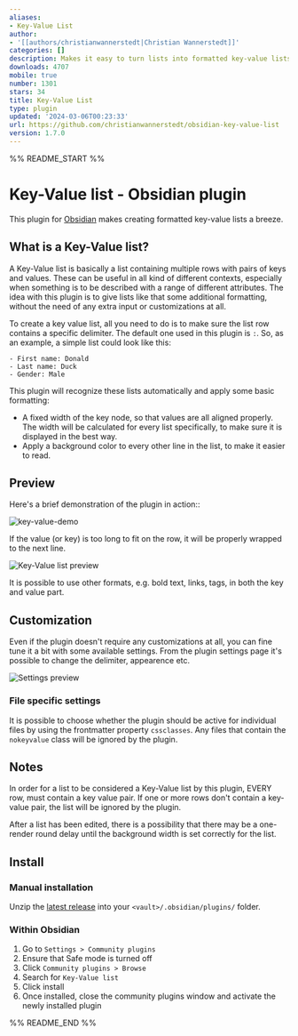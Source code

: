 ```yaml
---
aliases:
- Key-Value List
author:
- '[[authors/christianwannerstedt|Christian Wannerstedt]]'
categories: []
description: Makes it easy to turn lists into formatted key-value lists.
downloads: 4707
mobile: true
number: 1301
stars: 34
title: Key-Value List
type: plugin
updated: '2024-03-06T00:23:33'
url: https://github.com/christianwannerstedt/obsidian-key-value-list
version: 1.7.0
---
```


%% README_START %%

# Key-Value list - Obsidian plugin

This plugin for [Obsidian](https://obsidian.md/) makes creating formatted key-value lists a breeze.

## What is a Key-Value list?
A Key-Value list is basically a list containing multiple rows with pairs of keys and values. These can be useful in all kind of different contexts, especially when something is to be described with a range of different attributes. The idea with this plugin is to give lists like that some additional formatting, without the need of any extra input or customizations at all. 

To create a key value list, all you need to do is to make sure the list row contains a specific delimiter. The default one used in this plugin is `:`. So, as an example, a simple list could look like this:
```
- First name: Donald
- Last name: Duck
- Gender: Male
```

This plugin will recognize these lists automatically and apply some basic formatting:
- A fixed width of the key node, so that values are all aligned properly. The width will be calculated for every list specifically, to make sure it is displayed in the best way.
- Apply a background color to every other line in the list, to make it easier to read.

## Preview
Here's a brief demonstration of the plugin in action::

![key-value-demo](https://github.com/christianwannerstedt/obsidian-key-value-list/assets/25314/8387c00d-8f36-41a0-aa2c-13d8be55cbc1)

If the value (or key) is too long to fit on the row, it will be properly wrapped to the next line. 

![Key-Value list preview](https://github.com/christianwannerstedt/obsidian-key-value-list/assets/25314/b6de6c3a-15ad-43b8-9c43-99c5039cd8d3)

It is possible to use other formats, e.g. bold text, links, tags, in both the key and value part.

## Customization
Even if the plugin doesn't require any customizations at all, you can fine tune it a bit with some available settings. From the plugin settings page it's possible to change the delimiter, appearence etc.

![Settings preview](https://github.com/christianwannerstedt/obsidian-key-value-list/assets/25314/acf39c55-9471-4e71-97ac-99e14eea36d0)

### File specific settings
It is possible to choose whether the plugin should be active for individual files by using the frontmatter property `cssclasses`. Any files that contain the `nokeyvalue` class will be ignored by the plugin.

## Notes
In order for a list to be considered a Key-Value list by this plugin, EVERY row, must contain a key value pair. If one or more rows don't contain a key-value pair, the list will be ignored by the plugin.

After a list has been edited, there is a possibility that there may be a one-render round delay until the background width is set correctly for the list.

## Install

### Manual installation
Unzip the [latest release](https://github.com/christianwannerstedt/obsidian-key-value-list/releases/latest) into your `<vault>/.obsidian/plugins/` folder.

### Within Obsidian
1. Go to `Settings > Community plugins`
2. Ensure that Safe mode is turned off
3. Click `Community plugins > Browse`
4. Search for `Key-Value list`
5. Click install
6. Once installed, close the community plugins window and activate the newly installed plugin


%% README_END %%